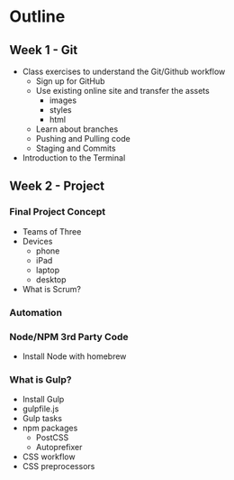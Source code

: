 # Outline
## Week 1 - Git
* Class exercises to understand the Git/Github workflow
    - Sign up for GitHub
    - Use existing online site and transfer the assets
        + images
        + styles
        + html
    - Learn about branches
    - Pushing and Pulling code
    - Staging and Commits
* Introduction to the Terminal

## Week 2 - Project
### Final Project Concept
* Teams of Three
* Devices
    - phone
    - iPad
    - laptop
    - desktop
* What is Scrum?

### Automation
### Node/NPM 3rd Party Code
* Install Node with homebrew

### What is Gulp?
* Install Gulp
* gulpfile.js
* Gulp tasks
* npm packages
    - PostCSS
    - Autoprefixer
* CSS workflow
* CSS preprocessors
